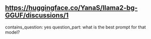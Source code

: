 ## https://huggingface.co/YanaS/llama2-bg-GGUF/discussions/1

contains_question: yes
question_part: what is the best prompt for that model?
